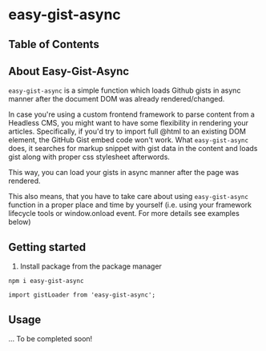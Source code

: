 # easy-gist-async

## Table of Contents

<!-- - [About](#about)
- [Getting Started](#getting_started)
- [Usage](#usage)
- [Contributing](../CONTRIBUTING.md) -->

## About Easy-Gist-Async <a name = "about"></a>

`easy-gist-async` is a simple function which loads Github gists in async manner after the document DOM was already rendered/changed.

In case you're using a custom frontend framework to parse content from a Headless CMS, you might want to have some flexibility in rendering your articles.
Specifically, if you'd try to import full @html to an existing DOM element, the GitHub Gist embed code won't work. What `easy-gist-async` does, it searches for markup snippet with gist data in the content and loads gist along with proper css stylesheet afterwords.

This way, you can load your gists in async manner after the page was rendered.

This also means, that you have to take care about using `easy-gist-async` function in a proper place and time by yourself (i.e. using your framework lifecycle tools or window.onload event. For more details see examples below)


## Getting started

1. Install package from the package manager

`npm i easy-gist-async`

```
import gistLoader from 'easy-gist-async';

```

## Usage <a name = "usage"></a>

... To be completed soon!

